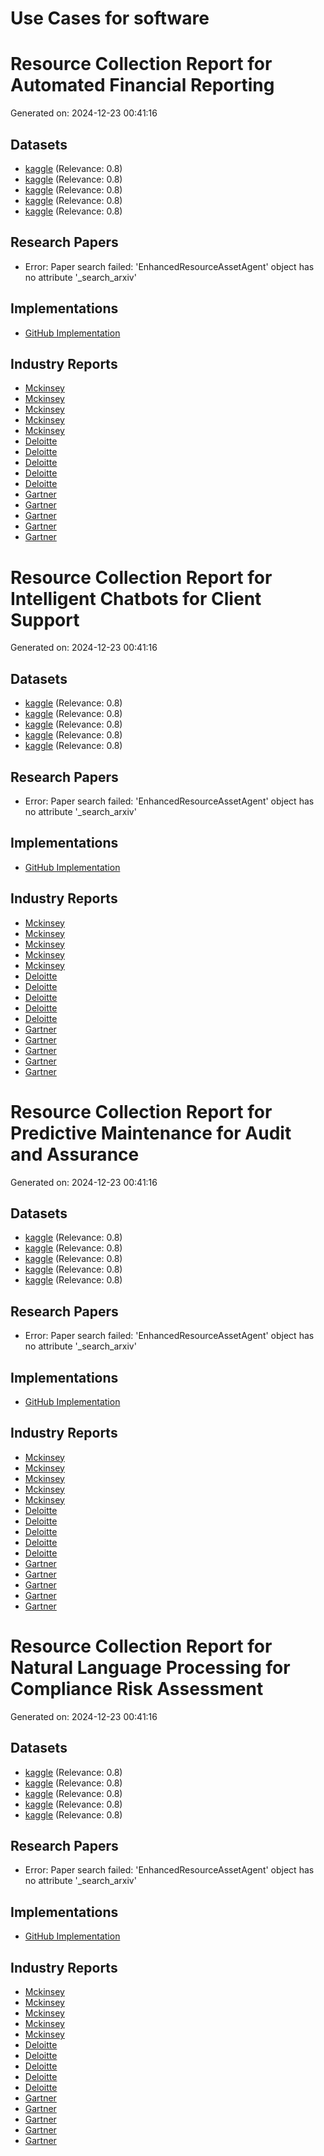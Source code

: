 # Use Cases for software

# Resource Collection Report for Automated Financial Reporting
Generated on: 2024-12-23 00:41:16

## Datasets
- [kaggle](https://www.kaggle.com/search?q=Automated+Financial+Reporting+software+dataset) (Relevance: 0.8)
- [kaggle](https://www.kaggle.com/search?q=Intelligent+Chatbots+for+Client+Support+software+dataset) (Relevance: 0.8)
- [kaggle](https://www.kaggle.com/search?q=Predictive+Maintenance+for+Audit+and+Assurance+software+dataset) (Relevance: 0.8)
- [kaggle](https://www.kaggle.com/search?q=Natural+Language+Processing+for+Compliance+Risk+Assessment+software+dataset) (Relevance: 0.8)
- [kaggle](https://www.kaggle.com/search?q=Data-Driven+Talent+Acquisition+and+Development+software+dataset) (Relevance: 0.8)

## Research Papers
- Error: Paper search failed: 'EnhancedResourceAssetAgent' object has no attribute '_search_arxiv'

## Implementations
- [GitHub Implementation](https://github.com/search?q=Automated+Financial+Reporting+software/automated-financial-reporting)

## Industry Reports
- [Mckinsey](https://www.mckinsey.com/search?q=Automated+Financial+Reporting+software+AI+implementation?q=Automated+Financial+Reporting+software+AI+implementation)
- [Mckinsey](https://www.mckinsey.com/search?q=Intelligent+Chatbots+for+Client+Support+software+AI+implementation?q=Automated+Financial+Reporting+software+AI+implementation)
- [Mckinsey](https://www.mckinsey.com/search?q=Predictive+Maintenance+for+Audit+and+Assurance+software+AI+implementation?q=Automated+Financial+Reporting+software+AI+implementation)
- [Mckinsey](https://www.mckinsey.com/search?q=Natural+Language+Processing+for+Compliance+Risk+Assessment+software+AI+implementation?q=Automated+Financial+Reporting+software+AI+implementation)
- [Mckinsey](https://www.mckinsey.com/search?q=Data-Driven+Talent+Acquisition+and+Development+software+AI+implementation?q=Automated+Financial+Reporting+software+AI+implementation)
- [Deloitte](https://www2.deloitte.com/search?q=Automated+Financial+Reporting+software+AI+implementation?q=Automated+Financial+Reporting+software+AI+implementation)
- [Deloitte](https://www2.deloitte.com/search?q=Intelligent+Chatbots+for+Client+Support+software+AI+implementation?q=Automated+Financial+Reporting+software+AI+implementation)
- [Deloitte](https://www2.deloitte.com/search?q=Predictive+Maintenance+for+Audit+and+Assurance+software+AI+implementation?q=Automated+Financial+Reporting+software+AI+implementation)
- [Deloitte](https://www2.deloitte.com/search?q=Natural+Language+Processing+for+Compliance+Risk+Assessment+software+AI+implementation?q=Automated+Financial+Reporting+software+AI+implementation)
- [Deloitte](https://www2.deloitte.com/search?q=Data-Driven+Talent+Acquisition+and+Development+software+AI+implementation?q=Automated+Financial+Reporting+software+AI+implementation)
- [Gartner](https://www.gartner.com/search?q=Automated+Financial+Reporting+software+AI+implementation?q=Automated+Financial+Reporting+software+AI+implementation)
- [Gartner](https://www.gartner.com/search?q=Intelligent+Chatbots+for+Client+Support+software+AI+implementation?q=Automated+Financial+Reporting+software+AI+implementation)
- [Gartner](https://www.gartner.com/search?q=Predictive+Maintenance+for+Audit+and+Assurance+software+AI+implementation?q=Automated+Financial+Reporting+software+AI+implementation)
- [Gartner](https://www.gartner.com/search?q=Natural+Language+Processing+for+Compliance+Risk+Assessment+software+AI+implementation?q=Automated+Financial+Reporting+software+AI+implementation)
- [Gartner](https://www.gartner.com/search?q=Data-Driven+Talent+Acquisition+and+Development+software+AI+implementation?q=Automated+Financial+Reporting+software+AI+implementation)
# Resource Collection Report for Intelligent Chatbots for Client Support
Generated on: 2024-12-23 00:41:16

## Datasets
- [kaggle](https://www.kaggle.com/search?q=Automated+Financial+Reporting+software+dataset) (Relevance: 0.8)
- [kaggle](https://www.kaggle.com/search?q=Intelligent+Chatbots+for+Client+Support+software+dataset) (Relevance: 0.8)
- [kaggle](https://www.kaggle.com/search?q=Predictive+Maintenance+for+Audit+and+Assurance+software+dataset) (Relevance: 0.8)
- [kaggle](https://www.kaggle.com/search?q=Natural+Language+Processing+for+Compliance+Risk+Assessment+software+dataset) (Relevance: 0.8)
- [kaggle](https://www.kaggle.com/search?q=Data-Driven+Talent+Acquisition+and+Development+software+dataset) (Relevance: 0.8)

## Research Papers
- Error: Paper search failed: 'EnhancedResourceAssetAgent' object has no attribute '_search_arxiv'

## Implementations
- [GitHub Implementation](https://github.com/search?q=Automated+Financial+Reporting+software/intelligent-chatbots-for-client-support)

## Industry Reports
- [Mckinsey](https://www.mckinsey.com/search?q=Automated+Financial+Reporting+software+AI+implementation?q=Intelligent+Chatbots+for+Client+Support+software+AI+implementation)
- [Mckinsey](https://www.mckinsey.com/search?q=Intelligent+Chatbots+for+Client+Support+software+AI+implementation?q=Intelligent+Chatbots+for+Client+Support+software+AI+implementation)
- [Mckinsey](https://www.mckinsey.com/search?q=Predictive+Maintenance+for+Audit+and+Assurance+software+AI+implementation?q=Intelligent+Chatbots+for+Client+Support+software+AI+implementation)
- [Mckinsey](https://www.mckinsey.com/search?q=Natural+Language+Processing+for+Compliance+Risk+Assessment+software+AI+implementation?q=Intelligent+Chatbots+for+Client+Support+software+AI+implementation)
- [Mckinsey](https://www.mckinsey.com/search?q=Data-Driven+Talent+Acquisition+and+Development+software+AI+implementation?q=Intelligent+Chatbots+for+Client+Support+software+AI+implementation)
- [Deloitte](https://www2.deloitte.com/search?q=Automated+Financial+Reporting+software+AI+implementation?q=Intelligent+Chatbots+for+Client+Support+software+AI+implementation)
- [Deloitte](https://www2.deloitte.com/search?q=Intelligent+Chatbots+for+Client+Support+software+AI+implementation?q=Intelligent+Chatbots+for+Client+Support+software+AI+implementation)
- [Deloitte](https://www2.deloitte.com/search?q=Predictive+Maintenance+for+Audit+and+Assurance+software+AI+implementation?q=Intelligent+Chatbots+for+Client+Support+software+AI+implementation)
- [Deloitte](https://www2.deloitte.com/search?q=Natural+Language+Processing+for+Compliance+Risk+Assessment+software+AI+implementation?q=Intelligent+Chatbots+for+Client+Support+software+AI+implementation)
- [Deloitte](https://www2.deloitte.com/search?q=Data-Driven+Talent+Acquisition+and+Development+software+AI+implementation?q=Intelligent+Chatbots+for+Client+Support+software+AI+implementation)
- [Gartner](https://www.gartner.com/search?q=Automated+Financial+Reporting+software+AI+implementation?q=Intelligent+Chatbots+for+Client+Support+software+AI+implementation)
- [Gartner](https://www.gartner.com/search?q=Intelligent+Chatbots+for+Client+Support+software+AI+implementation?q=Intelligent+Chatbots+for+Client+Support+software+AI+implementation)
- [Gartner](https://www.gartner.com/search?q=Predictive+Maintenance+for+Audit+and+Assurance+software+AI+implementation?q=Intelligent+Chatbots+for+Client+Support+software+AI+implementation)
- [Gartner](https://www.gartner.com/search?q=Natural+Language+Processing+for+Compliance+Risk+Assessment+software+AI+implementation?q=Intelligent+Chatbots+for+Client+Support+software+AI+implementation)
- [Gartner](https://www.gartner.com/search?q=Data-Driven+Talent+Acquisition+and+Development+software+AI+implementation?q=Intelligent+Chatbots+for+Client+Support+software+AI+implementation)
# Resource Collection Report for Predictive Maintenance for Audit and Assurance
Generated on: 2024-12-23 00:41:16

## Datasets
- [kaggle](https://www.kaggle.com/search?q=Automated+Financial+Reporting+software+dataset) (Relevance: 0.8)
- [kaggle](https://www.kaggle.com/search?q=Intelligent+Chatbots+for+Client+Support+software+dataset) (Relevance: 0.8)
- [kaggle](https://www.kaggle.com/search?q=Predictive+Maintenance+for+Audit+and+Assurance+software+dataset) (Relevance: 0.8)
- [kaggle](https://www.kaggle.com/search?q=Natural+Language+Processing+for+Compliance+Risk+Assessment+software+dataset) (Relevance: 0.8)
- [kaggle](https://www.kaggle.com/search?q=Data-Driven+Talent+Acquisition+and+Development+software+dataset) (Relevance: 0.8)

## Research Papers
- Error: Paper search failed: 'EnhancedResourceAssetAgent' object has no attribute '_search_arxiv'

## Implementations
- [GitHub Implementation](https://github.com/search?q=Automated+Financial+Reporting+software/predictive-maintenance-for-audit-and-assurance)

## Industry Reports
- [Mckinsey](https://www.mckinsey.com/search?q=Automated+Financial+Reporting+software+AI+implementation?q=Predictive+Maintenance+for+Audit+and+Assurance+software+AI+implementation)
- [Mckinsey](https://www.mckinsey.com/search?q=Intelligent+Chatbots+for+Client+Support+software+AI+implementation?q=Predictive+Maintenance+for+Audit+and+Assurance+software+AI+implementation)
- [Mckinsey](https://www.mckinsey.com/search?q=Predictive+Maintenance+for+Audit+and+Assurance+software+AI+implementation?q=Predictive+Maintenance+for+Audit+and+Assurance+software+AI+implementation)
- [Mckinsey](https://www.mckinsey.com/search?q=Natural+Language+Processing+for+Compliance+Risk+Assessment+software+AI+implementation?q=Predictive+Maintenance+for+Audit+and+Assurance+software+AI+implementation)
- [Mckinsey](https://www.mckinsey.com/search?q=Data-Driven+Talent+Acquisition+and+Development+software+AI+implementation?q=Predictive+Maintenance+for+Audit+and+Assurance+software+AI+implementation)
- [Deloitte](https://www2.deloitte.com/search?q=Automated+Financial+Reporting+software+AI+implementation?q=Predictive+Maintenance+for+Audit+and+Assurance+software+AI+implementation)
- [Deloitte](https://www2.deloitte.com/search?q=Intelligent+Chatbots+for+Client+Support+software+AI+implementation?q=Predictive+Maintenance+for+Audit+and+Assurance+software+AI+implementation)
- [Deloitte](https://www2.deloitte.com/search?q=Predictive+Maintenance+for+Audit+and+Assurance+software+AI+implementation?q=Predictive+Maintenance+for+Audit+and+Assurance+software+AI+implementation)
- [Deloitte](https://www2.deloitte.com/search?q=Natural+Language+Processing+for+Compliance+Risk+Assessment+software+AI+implementation?q=Predictive+Maintenance+for+Audit+and+Assurance+software+AI+implementation)
- [Deloitte](https://www2.deloitte.com/search?q=Data-Driven+Talent+Acquisition+and+Development+software+AI+implementation?q=Predictive+Maintenance+for+Audit+and+Assurance+software+AI+implementation)
- [Gartner](https://www.gartner.com/search?q=Automated+Financial+Reporting+software+AI+implementation?q=Predictive+Maintenance+for+Audit+and+Assurance+software+AI+implementation)
- [Gartner](https://www.gartner.com/search?q=Intelligent+Chatbots+for+Client+Support+software+AI+implementation?q=Predictive+Maintenance+for+Audit+and+Assurance+software+AI+implementation)
- [Gartner](https://www.gartner.com/search?q=Predictive+Maintenance+for+Audit+and+Assurance+software+AI+implementation?q=Predictive+Maintenance+for+Audit+and+Assurance+software+AI+implementation)
- [Gartner](https://www.gartner.com/search?q=Natural+Language+Processing+for+Compliance+Risk+Assessment+software+AI+implementation?q=Predictive+Maintenance+for+Audit+and+Assurance+software+AI+implementation)
- [Gartner](https://www.gartner.com/search?q=Data-Driven+Talent+Acquisition+and+Development+software+AI+implementation?q=Predictive+Maintenance+for+Audit+and+Assurance+software+AI+implementation)
# Resource Collection Report for Natural Language Processing for Compliance Risk Assessment
Generated on: 2024-12-23 00:41:16

## Datasets
- [kaggle](https://www.kaggle.com/search?q=Automated+Financial+Reporting+software+dataset) (Relevance: 0.8)
- [kaggle](https://www.kaggle.com/search?q=Intelligent+Chatbots+for+Client+Support+software+dataset) (Relevance: 0.8)
- [kaggle](https://www.kaggle.com/search?q=Predictive+Maintenance+for+Audit+and+Assurance+software+dataset) (Relevance: 0.8)
- [kaggle](https://www.kaggle.com/search?q=Natural+Language+Processing+for+Compliance+Risk+Assessment+software+dataset) (Relevance: 0.8)
- [kaggle](https://www.kaggle.com/search?q=Data-Driven+Talent+Acquisition+and+Development+software+dataset) (Relevance: 0.8)

## Research Papers
- Error: Paper search failed: 'EnhancedResourceAssetAgent' object has no attribute '_search_arxiv'

## Implementations
- [GitHub Implementation](https://github.com/search?q=Automated+Financial+Reporting+software/natural-language-processing-for-compliance-risk-assessment)

## Industry Reports
- [Mckinsey](https://www.mckinsey.com/search?q=Automated+Financial+Reporting+software+AI+implementation?q=Natural+Language+Processing+for+Compliance+Risk+Assessment+software+AI+implementation)
- [Mckinsey](https://www.mckinsey.com/search?q=Intelligent+Chatbots+for+Client+Support+software+AI+implementation?q=Natural+Language+Processing+for+Compliance+Risk+Assessment+software+AI+implementation)
- [Mckinsey](https://www.mckinsey.com/search?q=Predictive+Maintenance+for+Audit+and+Assurance+software+AI+implementation?q=Natural+Language+Processing+for+Compliance+Risk+Assessment+software+AI+implementation)
- [Mckinsey](https://www.mckinsey.com/search?q=Natural+Language+Processing+for+Compliance+Risk+Assessment+software+AI+implementation?q=Natural+Language+Processing+for+Compliance+Risk+Assessment+software+AI+implementation)
- [Mckinsey](https://www.mckinsey.com/search?q=Data-Driven+Talent+Acquisition+and+Development+software+AI+implementation?q=Natural+Language+Processing+for+Compliance+Risk+Assessment+software+AI+implementation)
- [Deloitte](https://www2.deloitte.com/search?q=Automated+Financial+Reporting+software+AI+implementation?q=Natural+Language+Processing+for+Compliance+Risk+Assessment+software+AI+implementation)
- [Deloitte](https://www2.deloitte.com/search?q=Intelligent+Chatbots+for+Client+Support+software+AI+implementation?q=Natural+Language+Processing+for+Compliance+Risk+Assessment+software+AI+implementation)
- [Deloitte](https://www2.deloitte.com/search?q=Predictive+Maintenance+for+Audit+and+Assurance+software+AI+implementation?q=Natural+Language+Processing+for+Compliance+Risk+Assessment+software+AI+implementation)
- [Deloitte](https://www2.deloitte.com/search?q=Natural+Language+Processing+for+Compliance+Risk+Assessment+software+AI+implementation?q=Natural+Language+Processing+for+Compliance+Risk+Assessment+software+AI+implementation)
- [Deloitte](https://www2.deloitte.com/search?q=Data-Driven+Talent+Acquisition+and+Development+software+AI+implementation?q=Natural+Language+Processing+for+Compliance+Risk+Assessment+software+AI+implementation)
- [Gartner](https://www.gartner.com/search?q=Automated+Financial+Reporting+software+AI+implementation?q=Natural+Language+Processing+for+Compliance+Risk+Assessment+software+AI+implementation)
- [Gartner](https://www.gartner.com/search?q=Intelligent+Chatbots+for+Client+Support+software+AI+implementation?q=Natural+Language+Processing+for+Compliance+Risk+Assessment+software+AI+implementation)
- [Gartner](https://www.gartner.com/search?q=Predictive+Maintenance+for+Audit+and+Assurance+software+AI+implementation?q=Natural+Language+Processing+for+Compliance+Risk+Assessment+software+AI+implementation)
- [Gartner](https://www.gartner.com/search?q=Natural+Language+Processing+for+Compliance+Risk+Assessment+software+AI+implementation?q=Natural+Language+Processing+for+Compliance+Risk+Assessment+software+AI+implementation)
- [Gartner](https://www.gartner.com/search?q=Data-Driven+Talent+Acquisition+and+Development+software+AI+implementation?q=Natural+Language+Processing+for+Compliance+Risk+Assessment+software+AI+implementation)
